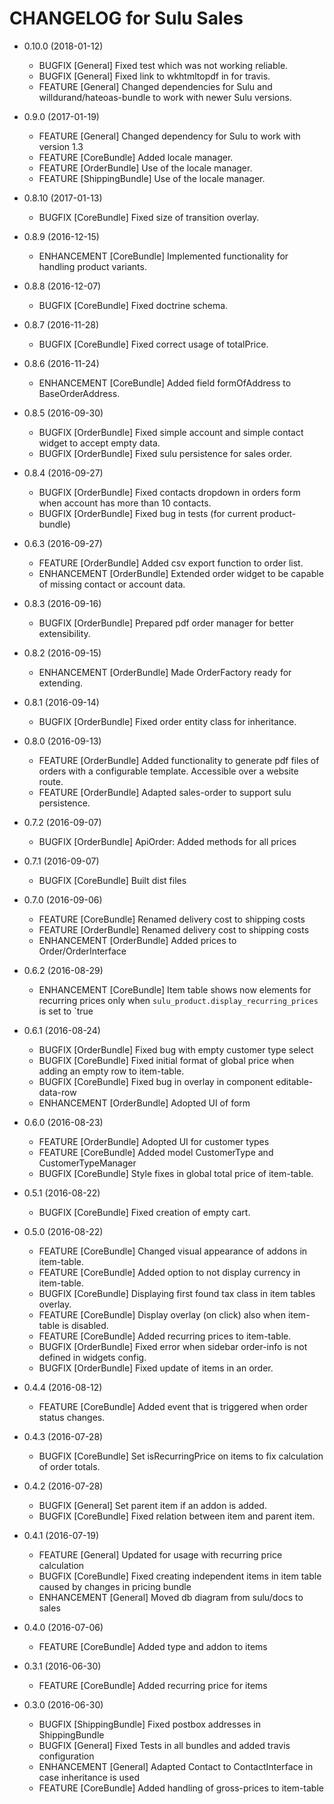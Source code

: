 CHANGELOG for Sulu Sales
========================

* 0.10.0 (2018-01-12)
    * BUGFIX      [General]        Fixed test which was not working reliable.
    * BUGFIX      [General]        Fixed link to wkhtmltopdf in for travis.
    * FEATURE     [General]        Changed dependencies for Sulu and willdurand/hateoas-bundle to work with newer Sulu versions.

* 0.9.0 (2017-01-19)
    * FEATURE     [General]        Changed dependency for Sulu to work with version 1.3
    * FEATURE     [CoreBundle]     Added locale manager.
    * FEATURE     [OrderBundle]    Use of the locale manager.
    * FEATURE     [ShippingBundle] Use of the locale manager.
    
* 0.8.10 (2017-01-13)
    * BUGFIX      [CoreBundle]    Fixed size of transition overlay.

* 0.8.9 (2016-12-15)
    * ENHANCEMENT [CoreBundle]    Implemented functionality for handling product variants.

* 0.8.8 (2016-12-07)
    * BUGFIX      [CoreBundle]    Fixed doctrine schema.

* 0.8.7 (2016-11-28)
    * BUGFIX      [CoreBundle]    Fixed correct usage of totalPrice.

* 0.8.6 (2016-11-24)
    * ENHANCEMENT [CoreBundle]    Added field formOfAddress to BaseOrderAddress.

* 0.8.5 (2016-09-30)
    * BUGFIX      [OrderBundle]   Fixed simple account and simple contact widget to accept empty data.
    * BUGFIX      [OrderBundle]   Fixed sulu persistence for sales order.

* 0.8.4 (2016-09-27)
    * BUGFIX      [OrderBundle]   Fixed contacts dropdown in orders form when account has more than 10 contacts.
    * BUGFIX      [OrderBundle]   Fixed bug in tests (for current product-bundle)

* 0.6.3 (2016-09-27)
    * FEATURE     [OrderBundle]   Added csv export function to order list.
    * ENHANCEMENT [OrderBundle]   Extended order widget to be capable of missing contact or account data.

* 0.8.3 (2016-09-16)
    * BUGFIX      [OrderBundle]   Prepared pdf order manager for better extensibility.

* 0.8.2 (2016-09-15)
    * ENHANCEMENT [OrderBundle]   Made OrderFactory ready for extending.

* 0.8.1 (2016-09-14)
    * BUGFIX      [OrderBundle]   Fixed order entity class for inheritance.

* 0.8.0 (2016-09-13)
    * FEATURE     [OrderBundle]   Added functionality to generate pdf files of orders with a configurable template.
                                  Accessible over a website route.
    * FEATURE     [OrderBundle]   Adapted sales-order to support sulu persistence.

* 0.7.2 (2016-09-07)
    * BUGFIX      [OrderBundle]   ApiOrder: Added methods for all prices

* 0.7.1 (2016-09-07)
    * BUGFIX      [CoreBundle]    Built dist files

* 0.7.0 (2016-09-06)
    * FEATURE     [CoreBundle]    Renamed delivery cost to shipping costs
    * FEATURE     [OrderBundle]   Renamed delivery cost to shipping costs
    * ENHANCEMENT [OrderBundle]   Added prices to Order/OrderInterface

* 0.6.2 (2016-08-29)
    * ENHANCEMENT [CoreBundle]    Item table shows now elements for recurring prices
                                  only when `sulu_product.display_recurring_prices` is set to `true

* 0.6.1 (2016-08-24)
    * BUGFIX      [OrderBundle]   Fixed bug with empty customer type select
    * BUGFIX      [CoreBundle]    Fixed initial format of global price when adding an empty row to item-table.
    * BUGFIX      [CoreBundle]    Fixed bug in overlay in component editable-data-row
    * ENHANCEMENT [OrderBundle]   Adopted UI of form

* 0.6.0 (2016-08-23)
    * FEATURE     [OrderBundle]   Adopted UI for customer types
    * FEATURE     [CoreBundle]    Added model CustomerType and CustomerTypeManager
    * BUGFIX      [CoreBundle]    Style fixes in global total price of item-table.

* 0.5.1 (2016-08-22)
    * BUGFIX      [CoreBundle]    Fixed creation of empty cart.

* 0.5.0 (2016-08-22)
    * FEATURE     [CoreBundle]    Changed visual appearance of addons in item-table.
    * FEATURE     [CoreBundle]    Added option to not display currency in item-table.
    * BUGFIX      [CoreBundle]    Displaying first found tax class in item tables overlay.
    * FEATURE     [CoreBundle]    Display overlay (on click) also when item-table is disabled.
    * FEATURE     [CoreBundle]    Added recurring prices to item-table.
    * BUGFIX      [OrderBundle]   Fixed error when sidebar order-info is not defined in widgets config.
    * BUGFIX      [OrderBundle]   Fixed update of items in an order.

* 0.4.4 (2016-08-12)
    * FEATURE     [CoreBundle]    Added event that is triggered when order status changes.

* 0.4.3 (2016-07-28)
    * BUGFIX      [CoreBundle]    Set isRecurringPrice on items to fix calculation of order totals.

* 0.4.2 (2016-07-28)
    * BUGFIX      [General]       Set parent item if an addon is added.
    * BUGFIX      [CoreBundle]    Fixed relation between item and parent item.

* 0.4.1 (2016-07-19)
    * FEATURE     [General]       Updated for usage with recurring price calculation
    * BUGFIX      [CoreBundle]    Fixed creating independent items in item table caused by
                                  changes in pricing bundle
    * ENHANCEMENT [General]       Moved db diagram from sulu/docs to sales

* 0.4.0 (2016-07-06)
    * FEATURE     [CoreBundle]    Added type and addon to items

* 0.3.1 (2016-06-30)
    * FEATURE     [CoreBundle]    Added recurring price for items

* 0.3.0 (2016-06-30)
    * BUGFIX      [ShippingBundle] Fixed postbox addresses in ShippingBundle
    * BUGFIX      [General]        Fixed Tests in all bundles and added travis configuration
    * ENHANCEMENT [General]        Adapted Contact to ContactInterface in case inheritance
                                   is used
    * FEATURE     [CoreBundle]     Added handling of gross-prices to item-table
